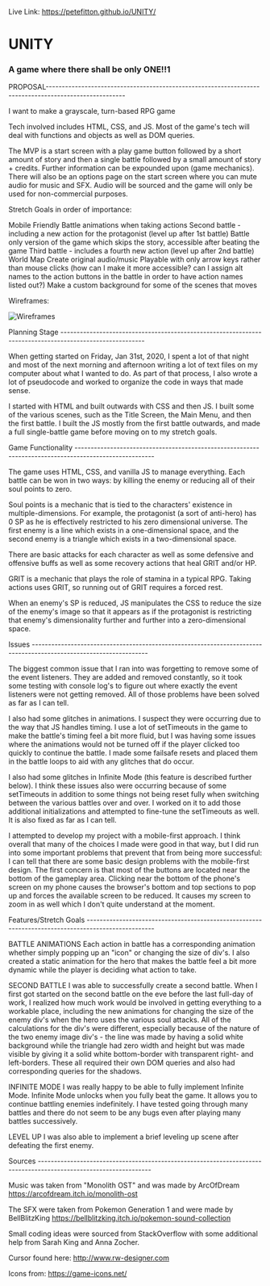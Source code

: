 Live Link: https://petefitton.github.io/UNITY/

# UNITY
### A game where there shall be only ONE!!1


PROPOSAL------------------------------------------------------------------------------------------------------

I want to make a grayscale, turn-based RPG game

Tech involved includes HTML, CSS, and JS. Most of the game's tech will deal with functions and objects as well as DOM queries.

The MVP is a start screen with a play game button followed by a short amount of story and then a single battle followed by a small amount of story + credits.
Further information can be expounded upon (game mechanics).
There will also be an options page on the start screen where you can mute audio for music and SFX. Audio will be sourced and the game will only be used for non-commercial purposes.

Stretch Goals in order of importance:

Mobile Friendly
Battle animations when taking actions
Second battle - including a new action for the protagonist (level up after 1st battle)
Battle only version of the game which skips the story, accessible after beating the game
Third battle - includes a fourth new action (level up after 2nd battle)
World Map
Create original audio/music
Playable with only arrow keys rather than mouse clicks (how can I make it more accessible? can I assign alt names to the action buttons in the battle in order to have action names listed out?)
Make a custom background for some of the scenes that moves

Wireframes:

![Wireframes](/img/Proj1Wireframes.png)



Planning Stage --------------------------------------------------------------------------------------------------------


When getting started on Friday, Jan 31st, 2020, I spent a lot of that night and most of the next morning and afternoon writing a lot of text files on my computer about what I wanted to do.  As part of that process, I also wrote a lot of pseudocode and worked to organize the code in ways that made sense.

I started with HTML and built outwards with CSS and then JS.  I built some of the various scenes, such as the Title Screen, the Main Menu, and then the first battle.  I built the JS mostly from the first battle outwards, and made a full single-battle game before moving on to my stretch goals.


Game Functionality ------------------------------------------------------------------------------------------------------

The game uses HTML, CSS, and vanilla JS to manage everything.  Each battle can be won in two ways: by killing the enemy or reducing all of their soul points to zero.

Soul points is a mechanic that is tied to the characters' existence in multiple-dimensions.  For example, the protagonist (a sort of anti-hero) has 0 SP as he is effectively restricted to his zero dimensional universe.  The first enemy is a line which exists in a one-dimensional space, and the second enemy is a triangle which exists in a two-dimensional space.

There are basic attacks for each character as well as some defensive and offensive buffs as well as some recovery actions that heal GRIT and/or HP.

GRIT is a mechanic that plays the role of stamina in a typical RPG. Taking actions uses GRIT, so running out of GRIT requires a forced rest.

When an enemy's SP is reduced, JS manipulates the CSS to reduce the size of the enemy's image so that it appears as if the protagonist is restricting that enemy's dimensionality further and further into a zero-dimensional space.




Issues ------------------------------------------------------------------------------------------------------------------

The biggest common issue that I ran into was forgetting to remove some of the event listeners.  They are added and removed constantly, so it took some testing with console log's to figure out where exactly the event listeners were not getting removed.  All of those problems have been solved as far as I can tell.

I also had some glitches in animations.  I suspect they were occurring due to the way that JS handles timing.  I use a lot of setTimeouts in the game to make the battle's timing feel a bit more fluid, but I was having some issues where the animations would not be turned off if the player clicked too quickly to continue the battle.  I made some failsafe resets and placed them in the battle loops to aid with any glitches that do occur.

I also had some glitches in Infinite Mode (this feature is described further below).  I think these issues also were occurring because of some setTimeouts in addition to some things not being reset fully when switching between the various battles over and over.  I worked on it to add those additional initializations and attempted to fine-tune the setTimeouts as well.  It is also fixed as far as I can tell.

I attempted to develop my project with a mobile-first approach.  I think overall that many of the choices I made were good in that way, but I did run into some important problems that prevent that from being more successful:
    I can tell that there are some basic design problems with the mobile-first design.  The first concern is that most of the buttons are located near the bottom of the gameplay area. Clicking near the bottom of the phone's screen on my phone causes the browser's bottom and top sections to pop up and forces the available screen to be reduced.  It causes my screen to zoom in as well which I don't quite understand at the moment.



Features/Stretch Goals ---------------------------------------------------------------------------------------------------


BATTLE ANIMATIONS
Each action in battle has a corresponding animation whether simply popping up an "icon" or changing the size of div's.  I also created a static animation for the hero that makes the battle feel a bit more dynamic while the player is deciding what action to take.


SECOND BATTLE
I was able to successfully create a second battle.  When I first got started on the second battle on the eve before the last full-day of work, I realized how much work would be involved in getting everything to a workable place, including the new animations for changing the size of the enemy div's when the hero uses the various soul attacks.  All of the calculations for the div's were different, especially because of the nature of the two enemy image div's - the line was made by having a solid white background while the triangle had zero width and height but was made visible by giving it a solid white bottom-border with transparent right- and left-borders.  These all required their own DOM queries and also had corresponding queries for the shadows.


INFINITE MODE
I was really happy to be able to fully implement Infinite Mode.  Infinite Mode unlocks when you fully beat the game.  It allows you to continue battling enemies indefinitely.  I have tested going through many battles and there do not seem to be any bugs even after playing many battles successively.

LEVEL UP
I was also able to implement a brief leveling up scene after defeating the first enemy.




Sources -----------------------------------------------------------------------------------------------------------------

Music was taken from "Monolith OST" and was made by ArcOfDream https://arcofdream.itch.io/monolith-ost

The SFX were taken from Pokemon Generation 1 and were made by BellBlitzKing https://bellblitzking.itch.io/pokemon-sound-collection

Small coding ideas were sourced from StackOverflow with some additional help from Sarah King and Anna Zocher.

Cursor found here: http://www.rw-designer.com

Icons from: https://game-icons.net/